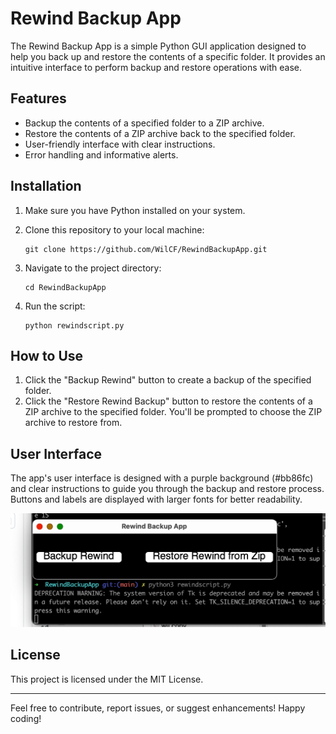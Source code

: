 # Rewind Backup App

The Rewind Backup App is a simple Python GUI application designed to help you back up and restore the contents of a specific folder. It provides an intuitive interface to perform backup and restore operations with ease.

## Features

- Backup the contents of a specified folder to a ZIP archive.
- Restore the contents of a ZIP archive back to the specified folder.
- User-friendly interface with clear instructions.
- Error handling and informative alerts.

## Installation

1. Make sure you have Python installed on your system.
2. Clone this repository to your local machine:

    ```
    git clone https://github.com/WilCF/RewindBackupApp.git
    ```

3. Navigate to the project directory:

    ```
    cd RewindBackupApp
    ```

4. Run the script:

    ```
    python rewindscript.py
    ```

## How to Use

1. Click the "Backup Rewind" button to create a backup of the specified folder.
2. Click the "Restore Rewind Backup" button to restore the contents of a ZIP archive to the specified folder. You'll be prompted to choose the ZIP archive to restore from.

## User Interface

The app's user interface is designed with a purple background (#bb86fc) and clear instructions to guide you through the backup and restore process. Buttons and labels are displayed with larger fonts for better readability.

![App Image](/app.png?raw=true "App Image")


## License

This project is licensed under the MIT License.

---

Feel free to contribute, report issues, or suggest enhancements! Happy coding!
